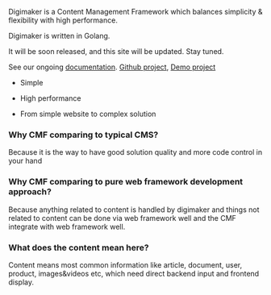 

Digimaker is a Content Management Framework which balances simplicity & flexibility with high performance. 

Digimaker is written in Golang.

It will be soon released, and this site will be updated. Stay tuned.

See our ongoing [documentation](https://digimaker.org/doc). [Github project](https://github.com/digimakergo/digimaker), [Demo project](https://github.com/digimakergo/dmdemo)

- Simple

- High performance

- From simple website to complex solution


### Why CMF comparing to typical CMS?
Because it is the way to have good solution quality and more code control in your hand


### Why CMF comparing to pure web framework development approach?
Because anything related to content is handled by digimaker and things not related to content can be done via web framework well and the CMF integrate with web framework well.

### What does the content mean here?
Content means most common information like article, document, user, product, images&videos etc, which need direct backend input and frontend display.
